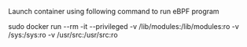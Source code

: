 Launch container using following command to run eBPF program

sudo docker run --rm -it --privileged   -v /lib/modules:/lib/modules:ro   -v /sys:/sys:ro   -v /usr/src:/usr/src:ro <image id>

